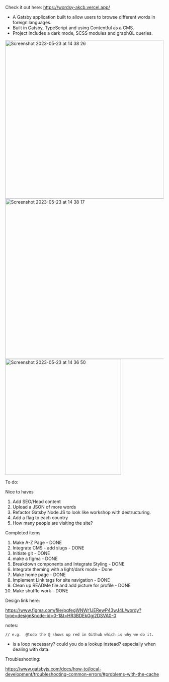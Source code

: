 Check it out here: https://wordsy-akcb.vercel.app/

- A Gatsby application built to allow users to browse different words in foreign languages.
- Built in Gatsby, TypeScript and using Contentful as a CMS.
- Project includes a dark mode, SCSS modules and graphQL queries.

<img width="503" alt="Screenshot 2023-05-23 at 14 38 26" src="https://github.com/singapaul/wordsy/assets/89204135/f275168c-a316-49fb-95fb-dba06abd7375">
<img width="509" alt="Screenshot 2023-05-23 at 14 38 17" src="https://github.com/singapaul/wordsy/assets/89204135/2e7fbed4-1ddd-486d-babf-ee5b62d631c5">
<img width="368" alt="Screenshot 2023-05-23 at 14 36 50" src="https://github.com/singapaul/wordsy/assets/89204135/0d4716f1-00f3-469b-a023-7fd0f5756f48">

To do:

Nice to haves

1. Add SEO/Head content
2. Upload a JSON of more words
3. Refactor Gatsby Node.JS to look like workshop with destructuring.
4. Add a flag to each country
5. How many people are visiting the site?

Completed items

1. Make A-Z Page - DONE
2. Integrate CMS - add slugs - DONE
3. Initiate git - DONE
4. make a figma - DONE
5. Breakdown components and Integrate Styling - DONE
6. Integrate theming with a light/dark mode - Done
7. Make home page - DONE
8. Implement Link tags for site navigation - DONE
9. Clean up READMe file and add picture for profile - DONE
10. Make shuffle work - DONE

Design link here:

https://www.figma.com/file/pqfegWNWr1JERewP43wJ4L/wordy?type=design&node-id=0-1&t=HR3BDEkGgj2DSVA0-0

notes:

    // e.g.  @todo the @ shows up red in Github which is why we do it.

- is a loop necessary? could you do a lookup instead? especially when dealing with data.

Troubleshooting:

https://www.gatsbyjs.com/docs/how-to/local-development/troubleshooting-common-errors/#problems-with-the-cache
